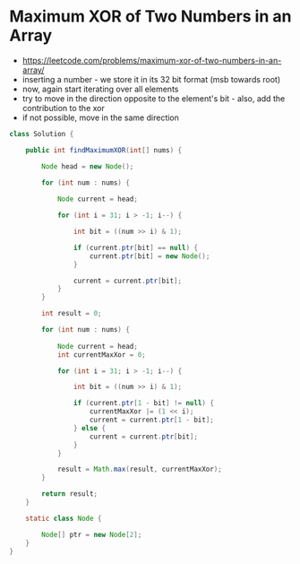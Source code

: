 # Maximum XOR of Two Numbers in an Array

- https://leetcode.com/problems/maximum-xor-of-two-numbers-in-an-array/
- inserting a number - we store it in its 32 bit format (msb towards root)
- now, again start iterating over all elements
- try to move in the direction opposite to the element's bit - also, add the contribution to the xor
- if not possible, move in the same direction

```java
class Solution {

    public int findMaximumXOR(int[] nums) {

        Node head = new Node();

        for (int num : nums) {
            
            Node current = head;

            for (int i = 31; i > -1; i--) {

                int bit = ((num >> i) & 1);

                if (current.ptr[bit] == null) {
                    current.ptr[bit] = new Node();
                }

                current = current.ptr[bit];
            }
        }

        int result = 0;

        for (int num : nums) {
            
            Node current = head;
            int currentMaxXor = 0;

            for (int i = 31; i > -1; i--) {

                int bit = ((num >> i) & 1);

                if (current.ptr[1 - bit] != null) {
                    currentMaxXor |= (1 << i);
                    current = current.ptr[1 - bit];
                } else {
                    current = current.ptr[bit];
                }
            }

            result = Math.max(result, currentMaxXor);
        }

        return result;
    }

    static class Node {

        Node[] ptr = new Node[2];
    }
}
```
